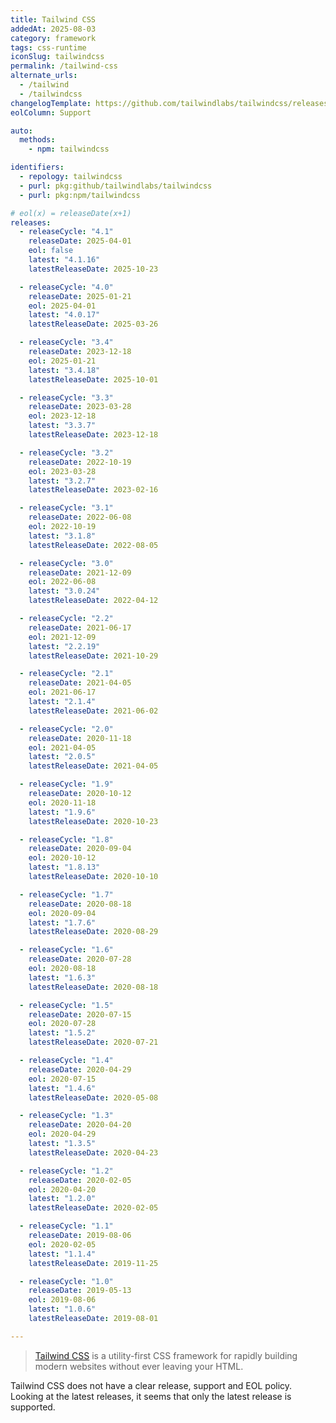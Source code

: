 ```yaml
---
title: Tailwind CSS
addedAt: 2025-08-03
category: framework
tags: css-runtime
iconSlug: tailwindcss
permalink: /tailwind-css
alternate_urls:
  - /tailwind
  - /tailwindcss
changelogTemplate: https://github.com/tailwindlabs/tailwindcss/releases/tag/v__LATEST__
eolColumn: Support

auto:
  methods:
    - npm: tailwindcss

identifiers:
  - repology: tailwindcss
  - purl: pkg:github/tailwindlabs/tailwindcss
  - purl: pkg:npm/tailwindcss

# eol(x) = releaseDate(x+1)
releases:
  - releaseCycle: "4.1"
    releaseDate: 2025-04-01
    eol: false
    latest: "4.1.16"
    latestReleaseDate: 2025-10-23

  - releaseCycle: "4.0"
    releaseDate: 2025-01-21
    eol: 2025-04-01
    latest: "4.0.17"
    latestReleaseDate: 2025-03-26

  - releaseCycle: "3.4"
    releaseDate: 2023-12-18
    eol: 2025-01-21
    latest: "3.4.18"
    latestReleaseDate: 2025-10-01

  - releaseCycle: "3.3"
    releaseDate: 2023-03-28
    eol: 2023-12-18
    latest: "3.3.7"
    latestReleaseDate: 2023-12-18

  - releaseCycle: "3.2"
    releaseDate: 2022-10-19
    eol: 2023-03-28
    latest: "3.2.7"
    latestReleaseDate: 2023-02-16

  - releaseCycle: "3.1"
    releaseDate: 2022-06-08
    eol: 2022-10-19
    latest: "3.1.8"
    latestReleaseDate: 2022-08-05

  - releaseCycle: "3.0"
    releaseDate: 2021-12-09
    eol: 2022-06-08
    latest: "3.0.24"
    latestReleaseDate: 2022-04-12

  - releaseCycle: "2.2"
    releaseDate: 2021-06-17
    eol: 2021-12-09
    latest: "2.2.19"
    latestReleaseDate: 2021-10-29

  - releaseCycle: "2.1"
    releaseDate: 2021-04-05
    eol: 2021-06-17
    latest: "2.1.4"
    latestReleaseDate: 2021-06-02

  - releaseCycle: "2.0"
    releaseDate: 2020-11-18
    eol: 2021-04-05
    latest: "2.0.5"
    latestReleaseDate: 2021-04-05

  - releaseCycle: "1.9"
    releaseDate: 2020-10-12
    eol: 2020-11-18
    latest: "1.9.6"
    latestReleaseDate: 2020-10-23

  - releaseCycle: "1.8"
    releaseDate: 2020-09-04
    eol: 2020-10-12
    latest: "1.8.13"
    latestReleaseDate: 2020-10-10

  - releaseCycle: "1.7"
    releaseDate: 2020-08-18
    eol: 2020-09-04
    latest: "1.7.6"
    latestReleaseDate: 2020-08-29

  - releaseCycle: "1.6"
    releaseDate: 2020-07-28
    eol: 2020-08-18
    latest: "1.6.3"
    latestReleaseDate: 2020-08-18

  - releaseCycle: "1.5"
    releaseDate: 2020-07-15
    eol: 2020-07-28
    latest: "1.5.2"
    latestReleaseDate: 2020-07-21

  - releaseCycle: "1.4"
    releaseDate: 2020-04-29
    eol: 2020-07-15
    latest: "1.4.6"
    latestReleaseDate: 2020-05-08

  - releaseCycle: "1.3"
    releaseDate: 2020-04-20
    eol: 2020-04-29
    latest: "1.3.5"
    latestReleaseDate: 2020-04-23

  - releaseCycle: "1.2"
    releaseDate: 2020-02-05
    eol: 2020-04-20
    latest: "1.2.0"
    latestReleaseDate: 2020-02-05

  - releaseCycle: "1.1"
    releaseDate: 2019-08-06
    eol: 2020-02-05
    latest: "1.1.4"
    latestReleaseDate: 2019-11-25

  - releaseCycle: "1.0"
    releaseDate: 2019-05-13
    eol: 2019-08-06
    latest: "1.0.6"
    latestReleaseDate: 2019-08-01

---
```


> [Tailwind CSS](https://tailwindcss.com/) is a utility-first CSS framework for rapidly building modern websites without ever leaving your HTML.

Tailwind CSS does not have a clear release, support and EOL policy.
Looking at the latest releases, it seems that only the latest release is supported.
